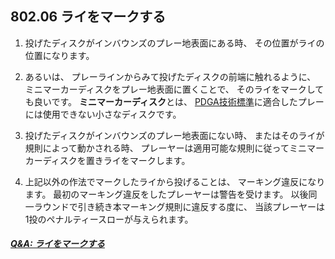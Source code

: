 ## 802.06 ライをマークする

1. 投げたディスクがインバウンズのプレー地表面にある時、
その位置がライの位置になります。

1. あるいは、
プレーラインからみて投げたディスクの前端に触れるように、
ミニマーカーディスクをプレー地表面に置くことで、
そのライをマークしても良いです。
**ミニマーカーディスク**とは、
[PDGA技術標準](https://www.pdga.com/technical-standards)に適合したプレーには使用できない小さなディスクです。

1. 投げたディスクがインバウンズのプレー地表面にない時、
またはそのライが規則によって動かされる時、
プレーヤーは適用可能な規則に従ってミニマーカーディスクを置きライをマークします。

1. 上記以外の作法でマークしたライから投げることは、
マーキング違反になります。
最初のマーキング違反をしたプレーヤーは警告を受けます。
以後同一ラウンドで引き続き本マーキング規則に違反する度に、
当該プレーヤーは1投のペナルティースローが与えられます。

##### [Q&A: ライをマークする](qa-mar)


